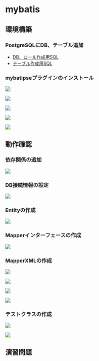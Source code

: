 # mybatis

## 環境構築

### PostgreSQLにDB、テーブル追加

- [DB、ロール作成用SQL](sql/create_user.sql)
- [テーブル作成用SQL](sql/create_table.sql)

### mybatipseプラグインのインストール

![](img/mybatipse-01.png)

![](img/mybatipse-02.png)

![](img/mybatipse-03.png)

![](img/mybatipse-04.png)

![](img/mybatipse-05.png)

## 動作確認

### 依存関係の追加

![](img/mybatis-01.png)

### DB接続情報の設定

![](img/mybatis-02.png)

### Entityの作成

![](img/mybatis-03.png)

### Mapperインターフェースの作成

![](img/mybatis-04.png)

### MapperXMLの作成

![](img/mybatis-07.png)

![](img/mybatis-05.png)

![](img/mybatis-06.png)

![](img/mybatis-08.png)

### テストクラスの作成

![](img/mybatis-09.png)

![](img/mybatis-10.png)

## 演習問題

